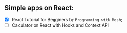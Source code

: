 ## Simple apps on React:
 - [x] React Tutorial for Begginers by `Programming with Mosh`;
 - [ ] Calculator on React with Hooks and Context API;
